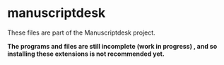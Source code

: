 # manuscriptdesk

These files are part of the Manuscriptdesk project.

**The programs and files are still incomplete (work in progress) , and so installing these extensions is not recommended yet.**





